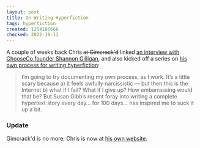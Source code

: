 ```yaml
---
layout: post
title: On Writing Hyperfiction
tags: hyperfiction
created: 1254186666
checked: 2022-10-11
---
```

A couple of weeks back Chris ~~at Gimcrack'd~~ linked [an interview with ChooseCo founder Shannon Gilligan](http://jezebel.com/5342799/why-choosing-your-own-adventure-can-really-pay-off), and also kicked off a series on [his own process for writing hyperfiction](https://chrisklimas.com/blog/2009-04-12-my-process/):

> I’m going to try documenting my own process, as I work. It’s a little scary because a) it feels awfully narcissistic — but then this is the Internet b) what if I fail? What if I give up? How embarrassing would that be? But Susan Gibb’s recent foray into writing a complete hypertext story every day… for 100 days… has inspired me to suck it up a bit.

### Update

Gimcrack'd is no more; Chris is now at [his own website](http://chrisklimas.com/).
